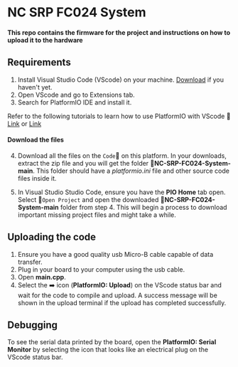 # NC SRP FC024 System
#### This repo contains the firmware for the project and instructions on how to upload it to the hardware

## Requirements
1) Install Visual Studio Code (VScode) on your machine. [Download](https://code.visualstudio.com/download) if you haven't yet.
2) Open VScode and go to Extensions tab.
3) Search for PlatformIO IDE and install it.

Refer to the following tutorials to learn how to use PlatformIO with VScode :link: [Link](https://randomnerdtutorials.com/vs-code-platformio-ide-esp32-esp8266-arduino/) or [Link](https://vbsmandi.medium.com/getting-started-with-the-esp32-board-in-vs-code-and-platform-io-92621641c985)

#### Download the files 
4)  Download all the files on the `Code`:arrow_down_small: on this platform. In your downloads, extract the zip file and you will get the folder :file_folder:**NC-SRP-FC024-System-main**. This folder should have a *platformio.ini* file and other source code files inside it.

5) In Visual Studio Studio Code, ensure you have the **PIO Home** tab open. Select :file_folder:`Open Project` and open the downloaded :file_folder:**NC-SRP-FC024-System-main** folder from step 4. This will begin a process to download important missing project files and might take a while.

## Uploading the code
1) Ensure you have a good quality usb Micro-B cable capable of data transfer.
2) Plug in your board to your computer using the usb cable.
3) Open **main.cpp**.
4) Select the :arrow_right: icon (**PlatformIO: Upload**) on the VScode status bar and wait for the code to compile and upload. A success message will be shown in the upload terminal if the upload has completed successfully.

## Debugging 
To see the serial data printed by the board, open the **PlatformIO: Serial Monitor** by selecting the icon that looks like an electrical plug on the VScode status bar.

<!-- ## Code Operation -->

 